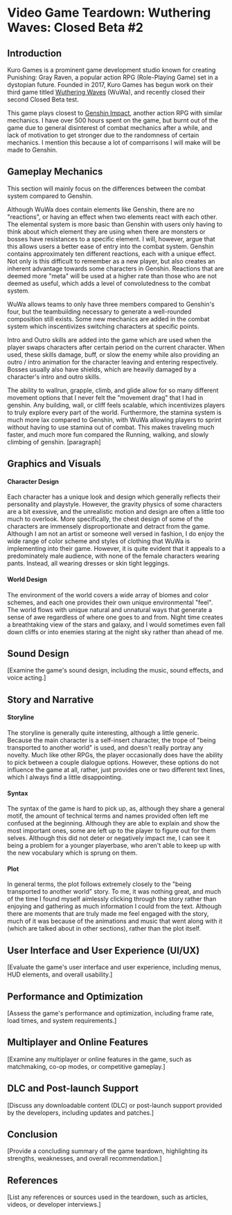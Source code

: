 # Video Game Teardown: Wuthering Waves: Closed Beta #2

## Introduction
Kuro Games is a prominent game development studio known for creating Punishing: Gray Raven, a popular action RPG (Role-Playing Game) set in a dystopian future. Founded in 2017, Kuro Games has begun work on their third game titled [Wuthering Waves] (WuWa), and recently closed their second Closed Beta test. 

This game plays closest to [Genshin Impact], another action RPG with similar mechanics. I have over 500 hours spent on the game, but burnt out of the game due to general disinterest of combat mechanics after a while, and lack of motivation to get stronger due to the randomness of certain mechanics. I mention this because a lot of comparrisons I will make will be made to Genshin.


## Gameplay Mechanics
This section will mainly focus on the differences between the combat system compared to Genshin. 

Although WuWa does contain elements like Genshin, there are no "reactions", or having an effect when two elements react with each other. The elemental system is more basic than Genshin with users only having to think about which element they are using when there are  monsters or bosses have resistances to a specific element. I will, however, argue that this allows users a better ease of entry into the combat system. Genshin contains approximately ten different reactions, each with a unique effect. Not only is this difficult to remember as a new player, but also creates an inherent advantage towards some characters in Genshin. Reactions that are deemed more "meta" will be used at a higher rate than those who are not deemed as useful, which adds a level of convolutedness to the combat system.

WuWa allows teams to only have three members compared to Genshin's four, but the teambuilding necessary to generate a well-rounded composition still exists. Some new mechanics are added in the combat system which inscentivizes switching characters at specific points.

Intro and Outro skills are added into the game which are used when the player swaps characters after certain period on the current character. When used, these skills damage, buff, or slow the enemy while also providing an outro / intro animation for the character leaving and entering respectively. Bosses usually also have shields, which are heavily damaged by a character's intro and outro skills. 
<!-- TODO: add gif of intro/outro skills -->

The ability to wallrun, grapple, climb, and glide allow for so many different movement options that I never felt the "movement drag" that I had in genshin. Any building, wall, or cliff feels scalable, which incentivizes players to truly explore every part of the world. Furthermore, the stamina system is much more lax compared to Genshin, with WuWa allowing players to sprint without having to use stamina out of combat. This makes traveling much faster, and much more fun compared the Running, walking, and slowly climbing of genshin.
[paragraph]

## Graphics and Visuals

#### Character Design
Each character has a unique look and design which generally reflects their personality and playstyle. However, the gravity physics of some characters are a bit exessive, and the unrealistic motion and design are often a little too much to overlook. More specifically, the chest design of some of the characters are immensely disproportionate and detract from the game. Although I am not an artist or someone well versed in fashion, I do enjoy the wide range of color scheme and styles of clothing that WuWa is implementing into their game. However, it is quite evident that it appeals to a predominately male audience, with none of the female characters wearing pants. Instead, all wearing dresses or skin tight leggings.  

#### World Design
The environment of the world covers a wide array of biomes and color schemes, and each one provides their own unique environmental "feel". The world flows with unique natural and unnatural ways that generate a sense of awe regardless of where one goes to and from. Night time creates a breathtaking view of the stars and galaxy, and I would sometimes even fall down cliffs or into enemies staring at the night sky rather than ahead of me.  

## Sound Design
[Examine the game's sound design, including the music, sound effects, and voice acting.]

## Story and Narrative
#### Storyline
The storyline is generally quite interesting, although a little generic. Because the main character is a self-insert character, the trope of "being transported to another world" is used, and doesn't really portray any novelty. Much like other RPGs, the player occasionally does have the ability to pick between a couple dialogue options. However, these options do not influence the game at all, rather, just provides one or two different text lines, which I always find a little disappointing. 

#### Syntax
The syntax of the game is hard to pick up, as, although they share a general motif, the amount of technical terms and names provided often left me confused at the beginning. Although they are able to explain and show the most important ones, some are left up to the player to figure out for them selves. Although this did not deter or negatively impact me, I can see it being a problem for a younger playerbase, who aren't able to keep up with the new vocabulary which is sprung on them. 

#### Plot
In general terms, the plot follows extremely closely to the "being transported to another world" story. To me, it was nothing great, and much of the time I found myself aimlessly clicking through the story rather than enjoying and gathering as much information I could from the text. Although there are moments that are truly made me feel engaged with the story, much of it was because of the animations and music that went along with it (which are talked about in other sections), rather than the plot itself.

## User Interface and User Experience (UI/UX)
[Evaluate the game's user interface and user experience, including menus, HUD elements, and overall usability.]

## Performance and Optimization
[Assess the game's performance and optimization, including frame rate, load times, and system requirements.]

## Multiplayer and Online Features
[Examine any multiplayer or online features in the game, such as matchmaking, co-op modes, or competitive gameplay.]

## DLC and Post-launch Support
[Discuss any downloadable content (DLC) or post-launch support provided by the developers, including updates and patches.]

## Conclusion
[Provide a concluding summary of the game teardown, highlighting its strengths, weaknesses, and overall recommendation.]

## References
[List any references or sources used in the teardown, such as articles, videos, or developer interviews.]


[Genshin Impact]: (https://genshin.hoyoverse.com/en/)
[Wuthering Waves]: (https://wutheringwaves.kurogame.com/en/)